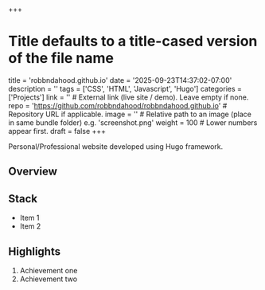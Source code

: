 +++
# Title defaults to a title-cased version of the file name
title = 'robbndahood.github.io'
date = '2025-09-23T14:37:02-07:00'
description = ''
tags = ['CSS', 'HTML', 'Javascript', 'Hugo']
categories = ['Projects']
link = ''          # External link (live site / demo). Leave empty if none.
repo = 'https://github.com/robbndahood/robbndahood.github.io'          # Repository URL if applicable.
image = ''         # Relative path to an image (place in same bundle folder) e.g. 'screenshot.png'
weight = 100       # Lower numbers appear first.
draft = false
+++

Personal/Professional website developed using Hugo framework.

## Overview

## Stack

- Item 1
- Item 2

## Highlights

1. Achievement one
2. Achievement two

<!-- Add any resources (images) in a page bundle: create folder `projects/your-slug/` with an `index.md` -->
